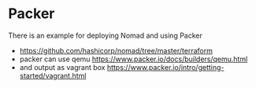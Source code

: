 # Packer

There is an example for deploying Nomad and using Packer

- https://github.com/hashicorp/nomad/tree/master/terraform 
- packer can use qemu https://www.packer.io/docs/builders/qemu.html
- and output as vagrant box https://www.packer.io/intro/getting-started/vagrant.html